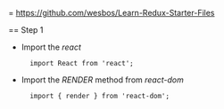 = https://github.com/wesbos/Learn-Redux-Starter-Files

== Step 1

  - Import the *react*
    ```react
      import React from 'react';
    ```

  - Import the *RENDER* method from *react-dom*
    ```react
      import { render } from 'react-dom';
    ```
